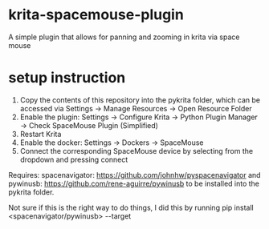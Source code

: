# krita-spacemouse-plugin
A simple plugin that allows for panning and zooming in krita via space mouse

# setup instruction
1. Copy the contents of this repository into the pykrita folder, which can be accessed via Settings -> Manage Resources -> Open Resource Folder
2. Enable the plugin: Settings -> Configure Krita -> Python Plugin Manager -> Check SpaceMouse Plugin (Simplified)
3. Restart Krita
4. Enable the docker: Settings -> Dockers -> SpaceMouse
5. Connect the corresponding SpaceMouse device by selecting from the dropdown and pressing connect

Requires:
spacenavigator: https://github.com/johnhw/pyspacenavigator
and
pywinusb: https://github.com/rene-aguirre/pywinusb
to be installed into the pykrita folder.

Not sure if this is the right way to do things, I did this by running
pip install <spacenavigator/pywinusb> --target <pykrita-director>
